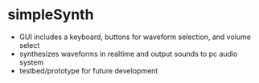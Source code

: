 # simpleSynth

- GUI includes a keyboard, buttons for waveform selection, and volume select  
- synthesizes waveforms in realtime and output sounds to pc audio system  
- testbed/prototype for future development  
